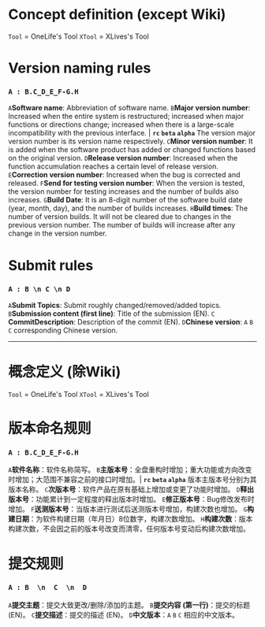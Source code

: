 # Concept definition (except Wiki)
`Tool` = OneLife's Tool
`XTool` = XLives's Tool

# Version naming rules
### `A : B.C_D_E_F-G.H`
`A`**Software name**: Abbreviation of software name.
`B`**Major version number**: Increased when the entire system is restructured; increased when major functions or directions change; increased when there is a large-scale incompatibility with the previous interface. | **`rc` `beta` `alpha`** The version major version number is its version name respectively.
`C`**Minor version number**: It is added when the software product has added or changed functions based on the original version.
`D`**Release version number**: Increased when the function accumulation reaches a certain level of release version.
`E`**Correction version number**: Increased when the bug is corrected and released.
`F`**Send for testing version number**: When the version is tested, the version number for testing increases and the number of builds also increases.
`G`**Build Date**: It is an 8-digit number of the software build date (year, month, day), and the number of builds increases.
`H`**Build times**: The number of version builds. It will not be cleared due to changes in the previous version number. The number of builds will increase after any change in the version number.

# Submit rules
### `A : B \n C \n D`
`A`**Submit Topics**: Submit roughly changed/removed/added topics.
`B`**Submission content (first line)**: Title of the submission (EN).
`C` **CommitDescription**: Description of the commit (EN).
`D`**Chinese version**: `A` `B` `C` corresponding Chinese version.

---
# 概念定义 (除Wiki)
`Tool` = OneLife's Tool
`XTool` = XLives's Tool

# 版本命名规则
### `A : B.C_D_E_F-G.H`
`A`**软件名称**：软件名称简写。
`B`**主版本号**：全盘重构时增加；重大功能或方向改变时增加；大范围不兼容之前的接口时增加。| **`rc` `beta` `alpha`** 版本主版本号分别为其版本名称。
`C`**次版本号**：软件产品在原有基础上增加或变更了功能时增加。
`D`**释出版本号**：功能累计到一定程度的释出版本时增加。
`E`**修正版本号**：Bug修改发布时增加。
`F`**送测版本号**：当版本进行测试后送测版本号增加，构建次数也增加。
`G`**构建日期**：为软件构建日期（年月日）8位数字，构建次数增加。
`H`**构建次数**：版本构建次数，不会因之前的版本号改变而清零，任何版本号变动后构建次数增加。

# 提交规则
### `A : B  \n  C  \n  D`
`A`**提交主题**：提交大致更改/删除/添加的主题。
`B`**提交内容 (第一行)**：提交的标题 (EN)。
`C`**提交描述**：提交的描述 (EN)。
`D`**中文版本**：`A` `B` `C` 相应的中文版本。